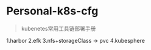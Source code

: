 # Personal-k8s-cfg
> kubenetes常用工具链部署手册 <br>

1.harbor
2.efk
3.nfs+storageClass -> pvc
4.kubesphere
